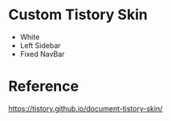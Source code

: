 # Custom Tistory Skin

- White
- Left Sidebar
- Fixed NavBar

# Reference

https://tistory.github.io/document-tistory-skin/
